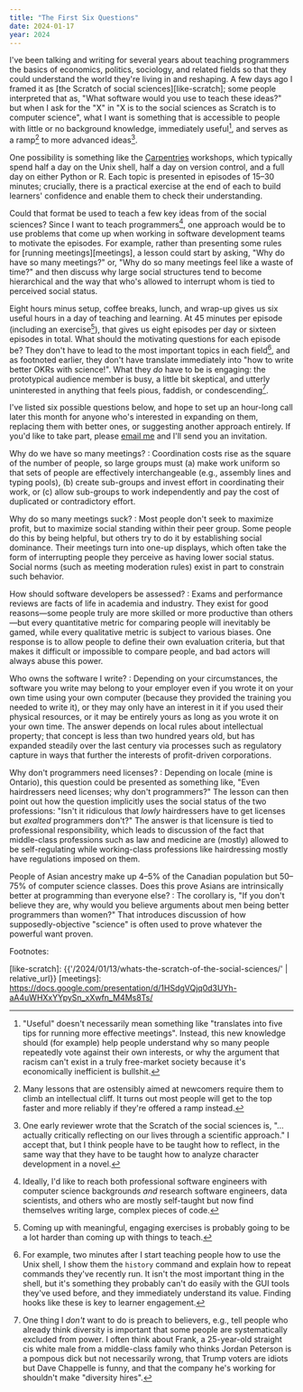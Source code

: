 ```yaml
---
title: "The First Six Questions"
date: 2024-01-17
year: 2024
---
```


I've been talking and writing for several years
about teaching programmers the basics of economics, politics, sociology, and related fields
so that they could understand the world they're living in and reshaping.
A few days ago I framed it as [the Scratch of social sciences][like-scratch];
some people interpreted that as, "What software would you use to teach these ideas?"
but when I ask for the "X" in "X is to the social sciences as Scratch is to computer science",
what I want is something that is accessible to people with little or no background knowledge,
immediately useful[^useful],
and serves as a ramp[^ramp] to more advanced ideas[^reflection].

One possibility is something like the [Carpentries][carpentries] workshops,
which typically spend half a day on the Unix shell,
half a day on version control,
and a full day on either Python or R.
Each topic is presented in episodes of 15–30 minutes;
crucially,
there is a practical exercise at the end of each
to build learners' confidence and enable them to check their understanding.

Could that format be used to teach a few key ideas from of the social sciences?
Since I want to teach programmers[^audience],
one approach would be to use problems that come up when working in software development teams
to motivate the episodes.
For example,
rather than presenting some rules for [running meetings][meetings],
a lesson could start by asking,
"Why do have so many meetings?"
or,
"Why do so many meetings feel like a waste of time?"
and then discuss why large social structures tend to become hierarchical
and the way that who's allowed to interrupt whom is tied to perceived social status.

Eight hours minus setup, coffee breaks, lunch, and wrap-up
gives us six useful hours in a day of teaching and learning.
At 45 minutes per episode (including an exercise[^exercise]),
that gives us eight episodes per day
or sixteen episodes in total.
What should the motivating questions for each episode be?
They don't have to lead to the most important topics in each field[^fundamental],
and as footnoted earlier,
they don't have translate immediately into "how to write better OKRs with science!".
What they *do* have to be is engaging:
the prototypical audience member is busy,
a little bit skeptical,
and utterly uninterested in anything that feels pious, faddish, or condescending[^frank].

I've listed six possible questions below,
and hope to set up an hour-long call later this month
for anyone who's interested in expanding on them,
replacing them with better ones,
or suggesting another approach entirely.
If you'd like to take part,
please [email me](mailto:{{site.author.email}}) and I'll send you an invitation.

Why do we have so many meetings?
:   Coordination costs rise as the square of the number of people,
    so large groups must (a)
    make work uniform
    so that sets of people are effectively interchangeable (e.g., assembly lines and typing pools),
    (b) create sub-groups and invest effort in coordinating their work,
    or (c) allow sub-groups to work independently and pay the cost of duplicated or contradictory effort.

Why do so many meetings suck?
:   Most people don't seek to maximize profit, but to maximize social standing within their peer group.
    Some people do this by being helpful, but others try to do it by establishing social dominance.
    Their meetings turn into one-up displays,
    which often take the form of interrupting people they perceive as having lower social status.
    Social norms (such as meeting moderation rules) exist in part to constrain such behavior.

How should software developers be assessed?
:   Exams and performance reviews are facts of life in academia and industry.
    They exist for good reasons—some people truly are more skilled or more productive than others—but
    every quantitative metric for comparing people will inevitably be gamed,
    while every qualitative metric is subject to various biases.
    One response is to allow people to define their own evaluation criteria,
    but that makes it difficult or impossible to compare people,
    and bad actors will always abuse this power.

Who owns the software I write?
:   Depending on your circumstances,
    the software you write may belong to your employer
    even if you wrote it on your own time using your own computer
    (because they provided the training you needed to write it),
    or they may only have an interest in it if you used their physical resources,
    or it may be entirely yours as long as you wrote it on your own time.
    The answer depends on local rules about intellectual property;
    that concept is less than two hundred years old,
    but has expanded steadily over the last century
    via processes such as regulatory capture
    in ways that further the interests of profit-driven corporations.

Why don't programmers need licenses?
:   Depending on locale (mine is Ontario),
    this question could be presented as something like,
    "Even hairdressers need licenses; why don't programmers?"
    The lesson can then point out
    how the question implicitly uses the social status of the two professions:
    "Isn't it ridiculous that *lowly* hairdressers have to get licenses
    but *exalted* programmers don't?"
    The answer is that licensure is tied to professional responsibility,
    which leads to discussion of the fact that
    middle-class professions such as law and medicine are (mostly) allowed to be self-regulating
    while working-class professions like hairdressing mostly have regulations imposed on them.

People of Asian ancestry make up 4–5% of the Canadian population but 50–75% of computer science classes. Does this prove Asians are intrinsically better at programming than everyone else?
:   The corollary is,
    "If you don't believe they are,
    why would you believe arguments about men being better programmers than women?"
    That introduces discussion of how supposedly-objective "science" is often used to prove
    whatever the powerful want proven.

Footnotes:

[^useful]: "Useful" doesn't necessarily mean something like "translates into five tips for running more effective meetings". Instead, this new knowledge should (for example) help people understand why so many people repeatedly vote against their own interests, or why the argument that racism can't exist in a truly free-market society because it's economically inefficient is bullshit.

[^ramp]: Many lessons that are ostensibly aimed at newcomers require them to climb an intellectual cliff. It turns out most people will get to the top faster and more reliably if they're offered a ramp instead.

[^reflection]: One early reviewer wrote that the Scratch of the social sciences is, "…actually critically reflecting on our lives through a scientific approach." I accept that, but I think people have to be taught how to reflect, in the same way that they have to be taught how to analyze character development in a novel.

[^audience]: Ideally, I'd like to reach both professional software engineers with computer science backgrounds *and* research software engineers, data scientists, and others who are mostly self-taught but now find themselves writing large, complex pieces of code.

[^exercise]: Coming up with meaningful, engaging exercises is probably going to be a lot harder than coming up with things to teach.

[^fundamental]: For example, two minutes after I start teaching people how to use the Unix shell, I show them the `history` command and explain how to repeat commands they've recently run. It isn't the most important thing in the shell, but it's something they probably can't do easily with the GUI tools they've used before, and they immediately understand its value. Finding hooks like these is key to learner engagement.

[^frank]: One thing I *don't* want to do is preach to believers, e.g., tell people who already think diversity is important that some people are systematically excluded from power. I often think about Frank, a 25-year-old straight cis white male from a middle-class family who thinks Jordan Peterson is a pompous dick but not necessarily wrong, that Trump voters are idiots but Dave Chappelle is funny, and that the company he's working for shouldn't make "diversity hires".

[carpentries]: https://carpentries.org/
[like-scratch]: {{'/2024/01/13/whats-the-scratch-of-the-social-sciences/' | relative_url}}
[meetings]: https://docs.google.com/presentation/d/1HSdgVQjq0d3UYh-aA4uWHXxYYpySn_xXwfn_M4Ms8Ts/
